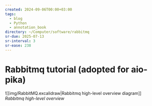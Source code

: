 ```yaml
---
created: 2024-09-06T00:00+03:00
tags:
  - blog
  - Python
  - annotation_book
directory: ~/Computer/software/rabbitmq
sr-due: 2025-07-13
sr-interval: 3
sr-ease: 238
---
```


# Rabbitmq tutorial (adopted for aio-pika)

![[img/RabbitMQ.excalidraw|Rabbitmq high-level overview diagram]]
_Rabbitmq high-level overview_
